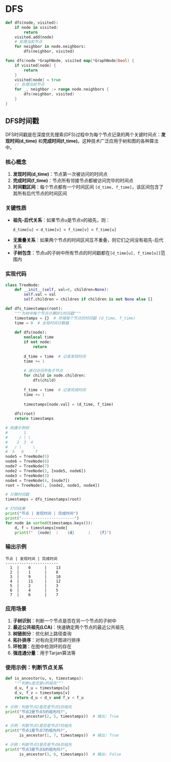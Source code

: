 # DFS

```python
def dfs(node, visited):
    if node in visited:
        return
    visited.add(node)
    # 处理当前节点
    for neighbor in node.neighbors:
        dfs(neighbor, visited)
```

```go
func dfs(node *GraphNode, visited map[*GraphNode]bool) {
    if visited[node] {
        return
    }
    visited[node] = true
    // 处理当前节点
    for _, neighbor := range node.neighbors {
        dfs(neighbor, visited)
    }
}
```

## DFS时间戳

DFS时间戳是在深度优先搜索(DFS)过程中为每个节点记录的两个关键时间点：**发现时间(d_time)** 和**完成时间(f_time)**。这种技术广泛应用于树和图的各种算法中。

### 核心概念

1. **发现时间(d_time)**：节点第一次被访问的时间点
2. **完成时间(f_time)**：节点所有邻接节点都被访问完毕的时间点
3. **时间戳区间**：每个节点都有一个时间区间 `[d_time, f_time]`，该区间包含了其所有后代节点的时间区间

### 关键性质

- **祖先-后代关系**：如果节点u是节点v的祖先，则：
  ```
  d_time[u] < d_time[v] < f_time[v] < f_time[u]
  ```
- **无重叠关系**：如果两个节点的时间区间互不重叠，则它们之间没有祖先-后代关系
- **子树包含**：节点u的子树中所有节点的时间戳都在`[d_time[u], f_time[u]]`范围内

### 实现代码

```python
class TreeNode:
    def __init__(self, val=0, children=None):
        self.val = val
        self.children = children if children is not None else []

def dfs_timestamps(root):
    """为树中每个节点计算DFS时间戳"""
    timestamps = {}  # 存储每个节点的时间戳 (d_time, f_time)
    time = 0  # 全局时间计数器
    
    def dfs(node):
        nonlocal time
        if not node:
            return
        
        d_time = time  # 记录发现时间
        time += 1
        
        # 递归访问所有子节点
        for child in node.children:
            dfs(child)
        
        f_time = time  # 记录完成时间
        time += 1
        
        timestamps[node.val] = (d_time, f_time)
    
    dfs(root)
    return timestamps

# 构建示例树
#       1
#     / | \
#    2  3  4
#   / \     \
#  5   6     7
node5 = TreeNode(5)
node6 = TreeNode(6)
node7 = TreeNode(7)
node2 = TreeNode(2, [node5, node6])
node3 = TreeNode(3)
node4 = TreeNode(4, [node7])
root = TreeNode(1, [node2, node3, node4])

# 计算时间戳
timestamps = dfs_timestamps(root)

# 打印结果
print("节点 | 发现时间 | 完成时间")
print("-----------------------")
for node in sorted(timestamps.keys()):
    d, f = timestamps[node]
    print(f"  {node}  |    {d}      |    {f}")
```

### 输出示例

```
节点 | 发现时间 | 完成时间
-----------------------
  1  |    0      |    13
  2  |    1      |    8
  3  |    9      |    10
  4  |    11     |    12
  5  |    2      |    3
  6  |    4      |    5
  7  |    6      |    7
```

### 应用场景

1. **子树识别**：判断一个节点是否在另一个节点的子树中
2. **最近公共祖先(LCA)**：快速确定两个节点的最近公共祖先
3. **树链剖分**：优化树上路径查询
4. **拓扑排序**：对有向无环图进行排序
5. **环检测**：在图中检测环的存在
6. **强连通分量**：用于Tarjan算法等

### 使用示例：判断节点关系

```python
def is_ancestor(u, v, timestamps):
    """判断u是否是v的祖先"""
    d_u, f_u = timestamps[u]
    d_v, f_v = timestamps[v]
    return d_u < d_v and f_v < f_u

# 示例：判断节点2是否是节点5的祖先
print("节点2是节点5的祖先吗?", 
      is_ancestor(2, 5, timestamps))  # 输出: True

# 示例：判断节点1是否是节点7的祖先
print("节点1是节点7的祖先吗?", 
      is_ancestor(1, 7, timestamps))  # 输出: True

# 示例：判断节点3是否是节点6的祖先
print("节点3是节点6的祖先吗?", 
      is_ancestor(3, 6, timestamps))  # 输出: False
```
